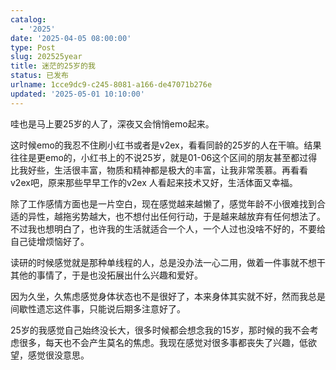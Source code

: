 ```yaml
---
catalog:
  - '2025'
date: '2025-04-05 08:00:00'
type: Post
slug: 202525year
title: 迷茫的25岁的我
status: 已发布
urlname: 1cce9dc9-c245-8081-a166-de47071b276e
updated: '2025-05-01 10:10:00'
---
```


哇也是马上要25岁的人了，深夜又会悄悄emo起来。


这时候emo的我忍不住刷小红书或者是v2ex，看看同龄的25岁的人在干嘛。结果往往是更emo的，小红书上的不说25岁，就是01-06这个区间的朋友甚至都过得比我好些，生活很丰富，物质和精神都是极大的丰富，让我非常羡慕。再看看v2ex吧，原来那些早早工作的v2ex 人看起来技术又好，生活体面又幸福。


除了工作感情方面也是一片空白，现在感觉越来越懒了，感觉年龄不小很难找到合适的异性，越拖劣势越大，也不想付出任何行动，于是越来越放弃有任何想法了。不过我也想明白了，也许我的生活就适合一个人，一个人过也没啥不好的，不要给自己徒增烦恼好了。


读研的时候感觉就是那种单线程的人，总是没办法一心二用，做着一件事就不想干其他的事情了，于是也没拓展出什么兴趣和爱好。


因为久坐，久焦虑感觉身体状态也不是很好了，本来身体其实就不好，然而我总是间歇性遗忘这件事，只能说后期多注意好了。


25岁的我感觉自己始终没长大，很多时候都会想念我的15岁，那时候的我不会考虑很多，每天也不会产生莫名的焦虑。我现在感觉对很多事都丧失了兴趣，低欲望，感觉很没意思。

